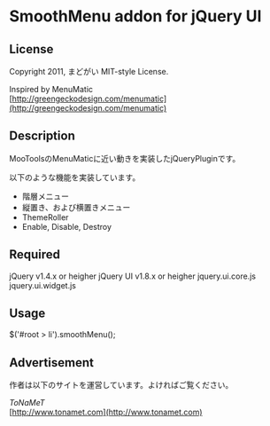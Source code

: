 ﻿SmoothMenu addon for jQuery UI
===

License
---

Copyright 2011, まどがい
MIT-style License.

Inspired by MenuMatic  
[http://greengeckodesign.com/menumatic](http://greengeckodesign.com/menumatic)

Description
---

MooToolsのMenuMaticに近い動きを実装したjQueryPluginです。

以下のような機能を実装しています。

* 階層メニュー
* 縦置き、および横置きメニュー
* ThemeRoller
* Enable, Disable, Destroy

Required
---

jQuery v1.4.x or heigher
jQuery UI v1.8.x or heigher
	jquery.ui.core.js
	jquery.ui.widget.js

Usage
---

$('#root > li').smoothMenu();

Advertisement
---

作者は以下のサイトを運営しています。よければご覧ください。

*ToNaMeT*  
[http://www.tonamet.com](http://www.tonamet.com)
